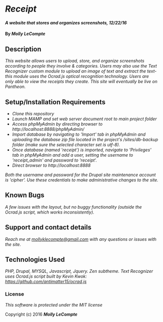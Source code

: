 # _Receipt_

#### _A website that stores and organizes screenshots, 12/22/16_

#### By _**Molly LeCompte**_

## Description

_This website allows users to upload, store, and organize screenshots according to people they involve & categories. Users may also use the Text Recognizer custom module to upload an image of text and extract the text- this module uses the Ocrad.js optical recognition technology. Users are only able to view the receipts they create. This site will eventually be live on Pantheon._

## Setup/Installation Requirements

* _Clone this repository_
* _Launch MAMP and set web server document root to main project folder_
* _Access phpMyAdmin by directing browser to http://localhost:8888/phpMyAdmin/_
* _Import database by navigating to 'Import' tab in phpMyAdmin and uploading the database zip file located in the project's /sites/db-backup folder (make sure the selected character set is utf-8)._
* _Once database (named 'receipt') is imported, navigate to 'Privileges' tab in phpMyAdmin and add a user, setting the username to 'receipt_admin' and password to 'receipt'._
* _Direct browser to http://localhost:8888_

_Both the username and password for the Drupal site maintenance account is 'cipher'. Use these credentials to make administrative changes to the site._

## Known Bugs

_A few issues with the layout, but no buggy functionality (outside the Ocrad.js script, which works inconsistently)._

## Support and contact details

_Reach me at mollyklecompte@gmail.com with any questions or issues with the site._

## Technologies Used

_PHP, Drupal, MYSQL, Javascript, Jquery. Zen subtheme. Text Recognizer uses Ocrad.js script built by Kevin Kwok: https://github.com/antimatter15/ocrad.js_


### License

*This software is protected under the MIT license*

Copyright (c) 2016 **_Molly LeCompte_**
